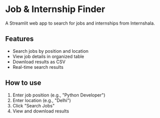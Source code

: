 
# Job & Internship Finder

A Streamlit web app to search for jobs and internships from Internshala.

## Features
- Search jobs by position and location
- View job details in organized table
- Download results as CSV
- Real-time search results

## How to use
1. Enter job position (e.g., "Python Developer")
2. Enter location (e.g., "Delhi")
3. Click "Search Jobs"
4. View and download results
